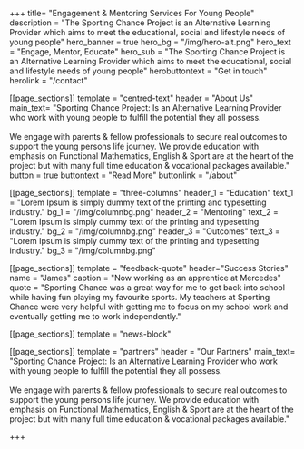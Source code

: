 +++
title= "Engagement & Mentoring Services For Young People"
description = "The Sporting Chance Project is an Alternative Learning Provider which aims to meet the educational, social and lifestyle needs of young people"
hero_banner = true
hero_bg = "/img/hero-alt.png"
hero_text = "Engage, Mentor, Educate"
hero_sub = "The Sporting Chance Project is an Alternative Learning Provider which aims to meet the educational, social and lifestyle needs of young people"
herobuttontext = "Get in touch"
herolink = "/contact"


[[page_sections]]
template = "centred-text"
header = "About Us"
main_text= "Sporting Chance Project: Is an Alternative Learning Provider who work with young people to fulfill the potential they all possess. <br/> <br/> We engage with parents & fellow professionals to secure real outcomes to support the young persons life journey.  We provide education with emphasis on Functional Mathematics, English & Sport are at the heart of the project but with many full time education & vocational packages available."
button = true
buttontext = "Read More"
buttonlink = "/about"

[[page_sections]]
template = "three-columns"
header_1 = "Education"
text_1 = "Lorem Ipsum is simply dummy text of the printing and typesetting industry."
bg_1 = "/img/columnbg.png"
header_2 = "Mentoring"
text_2 = "Lorem Ipsum is simply dummy text of the printing and typesetting industry."
bg_2 = "/img/columnbg.png"
header_3 = "Outcomes"
text_3 = "Lorem Ipsum is simply dummy text of the printing and typesetting industry."
bg_3 = "/img/columnbg.png"

[[page_sections]]
template = "feedback-quote"
header="Success Stories"
name = "James"
caption = "Now working as an apprentice at Mercedes"
quote = "Sporting Chance was a great way for me to get back into school while having fun playing my favourite sports. My teachers at Sporting Chance were very helpful with getting me to focus on my school work and eventually getting me to work independently."

[[page_sections]]
template = "news-block"

[[page_sections]]
template = "partners"
header = "Our Partners"
main_text= "Sporting Chance Project: Is an Alternative Learning Provider who work with young people to fulfill the potential they all possess. <br/> <br/> We engage with parents & fellow professionals to secure real outcomes to support the young persons life journey.  We provide education with emphasis on Functional Mathematics, English & Sport are at the heart of the project but with many full time education & vocational packages available."


+++